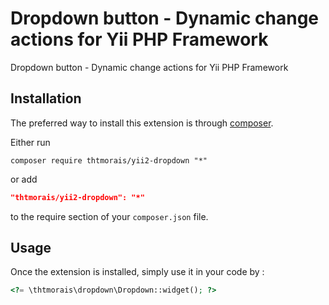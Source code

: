 Dropdown button - Dynamic change actions for Yii PHP Framework
==============================================================
Dropdown button - Dynamic change actions for Yii PHP Framework

Installation
------------

The preferred way to install this extension is through [composer](http://getcomposer.org/download/).

Either run

```shell
composer require thtmorais/yii2-dropdown "*"
```

or add

```json
"thtmorais/yii2-dropdown": "*"
```

to the require section of your `composer.json` file.


Usage
-----

Once the extension is installed, simply use it in your code by  :

```php
<?= \thtmorais\dropdown\Dropdown::widget(); ?>
```